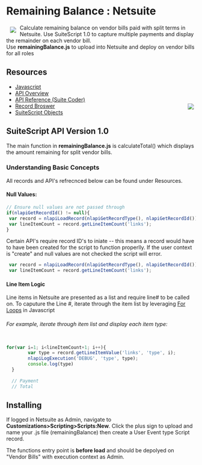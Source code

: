 # Remaining Balance : Netsuite 
<a><img src="http://shopping.netsuite.com/core/media/media.nl?id=1&c=3423663&h=a53782632d930713b9ee" align="left" hspace="10" vspace="6"></a>
Calculate remaining balance on vendor bills paid with split terms in Netsuite.
Use SuiteScript 1.0 to capture multiple payments and display the remainder on each vendor bill.  
Use **remainingBalance.js** to upload into Netsuite and deploy on vendor bills for all roles 

## Resources
* [Javascript](https://developer.mozilla.org/en-US/docs/Web/JavaScript)
* [API Overview](https://netsuite.custhelp.com/app/answers/detail/a_id/29241/kw/suitescript%201.0)
* [API Reference (Suite Coder)](https://github.com/d3/d3/wiki)
* [Record Broswer](https://system.netsuite.com/help/helpcenter/en_US/srbrowser/Browser2015_2/script/record/account.html)<a><img src="https://system.netsuite.com/images/logos/netsuite-reskin.png" align="right" hspace="5" vspace="2"></a>
* [SuiteScript Objects](https://netsuite.custhelp.com/app/answers/detail/a_id/10285)


## SuiteScript API Version 1.0 
The main function in **remainingBalance.js**  is calculateTotal() which displays the amount remaining for split vendor bills. 

### Understanding Basic Concepts
All records and API's refrecnced below can be found under Resources. 

#### Null Values:
```javascript
// Ensure null values are not passed through
if(nlapiGetRecordId() != null){
 var record = nlapiLoadRecord(nlapiGetRecordType(), nlapiGetRecordId());
 var lineItemCount = record.getLineItemCount('links'); 
}
```
Certain API's require record ID's to iniate -- this means a record would have to have been created for the script to function properlly. 
If the user context is "create" and null values are not checked the script will error. 
```js
 var record = nlapiLoadRecord(nlapiGetRecordType(), nlapiGetRecordId());
 var lineItemCount = record.getLineItemCount('links');                   // SSS_MISSING_REQD_ARGUMENT : id 
```

#### Line Item Logic 
Line items in Netsuite are presented as a list and require line# to be called on. To caputure the Line #, iterate through the item list by leveraging [For Loops](https://developer.mozilla.org/en-US/docs/Web/JavaScript/Reference/Statements/for) in Javascript



###### For example, iterate through item list and display each item type:
```js

for(var i=1; i<lineItemCount+1; i++){
		var type = record.getLineItemValue('links', 'type', i);
		nlapiLogExecution('DEBUG', 'type', type);
		console.log(type)
  }
  
  // Payment
  // Total
```

## Installing
If logged in Netsuite as Admin, navigate to <b>Customizations>Scripting>Scripts:New</b>. Click the plus sign to upload and name your .js file (remainingBalance) then create a User Event type Script record. 

The functions entry point is <b>before load</b> and should be depolyed on "Vendor Bills" with execution context as Admin.
